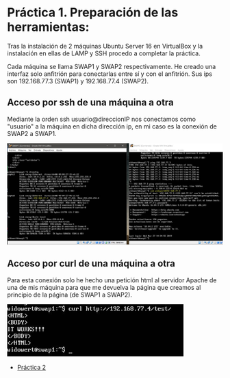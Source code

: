# Práctica 1. Preparación de las herramientas:
Tras la instalación de 2 máquinas Ubuntu Server 16 en VirtualBox y la instalación en ellas de LAMP y SSH procedo a completar la práctica.

Cada máquina se llama SWAP1 y SWAP2 respectivamente. He creado una interfaz solo anfitrión para conectarlas entre sí y con el anfitrión. Sus ips son 192.168.77.3 (SWAP1) y 192.168.77.4 (SWAP2).
## Acceso por ssh de una máquina a otra
Mediante la orden ssh usuario@direccionIP nos conectamos como "usuario" a la máquina en dicha dirección ip, en mi caso es la conexión de SWAP2 a SWAP1.

![img](https://raw.githubusercontent.com/widowert/swap/master/practica1/images/ssh.jpg) 

## Acceso por curl de una máquina a otra
Para esta conexión solo he hecho una petición html al servidor Apache de una de mis máquina para que me devuelva la página que creamos al principio de la página (de SWAP1 a SWAP2).

![img](https://raw.githubusercontent.com/widowert/swap/master/practica1/images/curl.jpg)

* [Práctica 2](https://widowert.github.io/SWAP/practica2/) 

